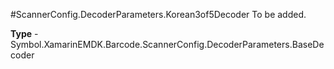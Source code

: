 #ScannerConfig.DecoderParameters.Korean3of5Decoder
To be added.

**Type** - Symbol.XamarinEMDK.Barcode.ScannerConfig.DecoderParameters.BaseDecoder



